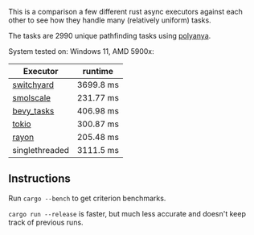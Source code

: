 This is a comparison a few different rust async executors against each other to see how they handle many (relatively uniform) tasks.

The tasks are 2990 unique pathfinding tasks using [polyanya](https://github.com/vleue/polyanya).

System tested on: Windows 11, AMD 5900x:

| Executor                                                                     | runtime    |
|------------------------------------------------------------------------------|------------|
| [switchyard](https://github.com/bve-reborn/switchyard)                       | 3699.8 ms  |
| [smolscale](https://github.com/geph-official/smolscale)                      | 231.77 ms  |
| [bevy_tasks](https://github.com/bevyengine/bevy/tree/main/crates/bevy_tasks) | 406.98 ms  |
| [tokio](https://github.com/tokio-rs/tokio)                                   | 300.87 ms  |
| [rayon](https://github.com/rayon-rs/rayon)                                   | 205.48 ms  |
| singlethreaded                                                               | 3111.5 ms  |

## Instructions

Run `cargo --bench` to get criterion benchmarks.

`cargo run --release` is faster, but much less accurate and doesn't keep track of previous runs.
